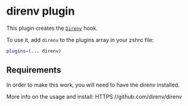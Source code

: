 # direnv plugin

This plugin creates the [`Direnv`](HTTPS://direnv.net/) hook.

To use it, add `direnv` to the plugins array in your zshrc file:

```zsh
plugins=(... direnv)
```

## Requirements

In order to make this work, you will need to have the direnv installed.

More info on the usage and install: HTTPS://github.com/direnv/direnv
